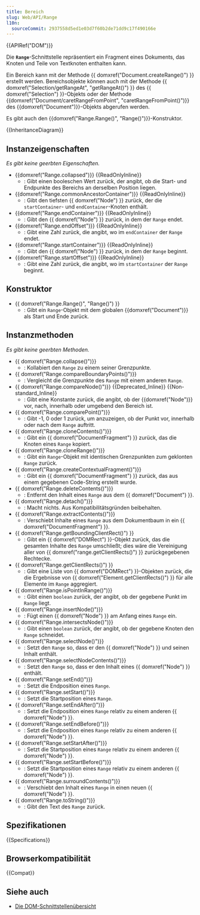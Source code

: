 ```yaml
---
title: Bereich
slug: Web/API/Range
l10n:
  sourceCommit: 2937558d5ed1e03d7f60b2de71dd9c17f490166e
---
```


{{APIRef("DOM")}}

Die **`Range`**-Schnittstelle repräsentiert ein Fragment eines Dokuments, das Knoten und Teile von Textknoten enthalten kann.

Ein Bereich kann mit der Methode {{ domxref("Document.createRange()") }} erstellt werden. Bereichsobjekte können auch mit der Methode {{ domxref("Selection/getRangeAt", "getRangeAt()") }} des {{ domxref("Selection") }}-Objekts oder der Methode {{domxref("Document/caretRangeFromPoint", "caretRangeFromPoint()")}} des {{domxref("Document")}}-Objekts abgerufen werden.

Es gibt auch den {{domxref("Range.Range()", "Range()")}}-Konstruktor.

{{InheritanceDiagram}}

## Instanzeigenschaften

_Es gibt keine geerbten Eigenschaften._

- {{domxref("Range.collapsed")}} {{ReadOnlyInline}}
  - : Gibt einen booleschen Wert zurück, der angibt, ob die Start- und Endpunkte des Bereichs an derselben Position liegen.
- {{domxref("Range.commonAncestorContainer")}} {{ReadOnlyInline}}
  - : Gibt den tiefsten {{ domxref("Node") }} zurück, der die `startContainer`- und `endContainer`-Knoten enthält.
- {{domxref("Range.endContainer")}} {{ReadOnlyInline}}
  - : Gibt den {{ domxref("Node") }} zurück, in dem der `Range` endet.
- {{domxref("Range.endOffset")}} {{ReadOnlyInline}}
  - : Gibt eine Zahl zurück, die angibt, wo im `endContainer` der `Range` endet.
- {{domxref("Range.startContainer")}} {{ReadOnlyInline}}
  - : Gibt den {{ domxref("Node") }} zurück, in dem der `Range` beginnt.
- {{domxref("Range.startOffset")}} {{ReadOnlyInline}}
  - : Gibt eine Zahl zurück, die angibt, wo im `startContainer` der `Range` beginnt.

## Konstruktor

- {{ domxref("Range.Range()", "Range()") }}
  - : Gibt ein `Range`-Objekt mit dem globalen {{domxref("Document")}} als Start und Ende zurück.

## Instanzmethoden

_Es gibt keine geerbten Methoden._

- {{ domxref("Range.collapse()")}}
  - : Kollabiert den `Range` zu einem seiner Grenzpunkte.
- {{ domxref("Range.compareBoundaryPoints()")}}
  - : Vergleicht die Grenzpunkte des `Range` mit einem anderen `Range`.
- {{ domxref("Range.compareNode()")}} {{Deprecated_Inline}} {{Non-standard_Inline}}
  - : Gibt eine Konstante zurück, die angibt, ob der {{domxref("Node")}} vor, nach, innerhalb oder umgebend den Bereich ist.
- {{ domxref("Range.comparePoint()")}}
  - : Gibt -1, 0 oder 1 zurück, um anzuzeigen, ob der Punkt vor, innerhalb oder nach dem `Range` auftritt.
- {{ domxref("Range.cloneContents()")}}
  - : Gibt ein {{ domxref("DocumentFragment") }} zurück, das die Knoten eines `Range` kopiert.
- {{ domxref("Range.cloneRange()")}}
  - : Gibt ein `Range`-Objekt mit identischen Grenzpunkten zum geklonten `Range` zurück.
- {{ domxref("Range.createContextualFragment()")}}
  - : Gibt ein {{ domxref("DocumentFragment") }} zurück, das aus einem gegebenen Code-String erstellt wurde.
- {{ domxref("Range.deleteContents()")}}
  - : Entfernt den Inhalt eines `Range` aus dem {{ domxref("Document") }}.
- {{ domxref("Range.detach()")}}
  - : Macht nichts. Aus Kompatibilitätsgründen beibehalten.
- {{ domxref("Range.extractContents()")}}
  - : Verschiebt Inhalte eines `Range` aus dem Dokumentbaum in ein {{ domxref("DocumentFragment") }}.
- {{ domxref("Range.getBoundingClientRect()") }}
  - : Gibt ein {{ domxref("DOMRect") }}-Objekt zurück, das die gesamten Inhalte des `Range` umschließt; dies wäre die Vereinigung aller von {{ domxref("range.getClientRects()") }} zurückgegebenen Rechtecke.
- {{ domxref("Range.getClientRects()") }}
  - : Gibt eine Liste von {{ domxref("DOMRect") }}-Objekten zurück, die die Ergebnisse von {{ domxref("Element.getClientRects()") }} für alle Elemente im `Range` aggregiert.
- {{ domxref("Range.isPointInRange()")}}
  - : Gibt einen `boolean` zurück, der angibt, ob der gegebene Punkt im `Range` liegt.
- {{ domxref("Range.insertNode()")}}
  - : Fügt einen {{ domxref("Node") }} am Anfang eines `Range` ein.
- {{ domxref("Range.intersectsNode()")}}
  - : Gibt einen `boolean` zurück, der angibt, ob der gegebene Knoten den `Range` schneidet.
- {{ domxref("Range.selectNode()")}}
  - : Setzt den `Range` so, dass er den {{ domxref("Node") }} und seinen Inhalt enthält.
- {{ domxref("Range.selectNodeContents()")}}
  - : Setzt den `Range` so, dass er den Inhalt eines {{ domxref("Node") }} enthält.
- {{ domxref("Range.setEnd()")}}
  - : Setzt die Endposition eines `Range`.
- {{ domxref("Range.setStart()")}}
  - : Setzt die Startposition eines `Range`.
- {{ domxref("Range.setEndAfter()")}}
  - : Setzt die Endposition eines `Range` relativ zu einem anderen {{ domxref("Node") }}.
- {{ domxref("Range.setEndBefore()")}}
  - : Setzt die Endposition eines `Range` relativ zu einem anderen {{ domxref("Node") }}.
- {{ domxref("Range.setStartAfter()")}}
  - : Setzt die Startposition eines `Range` relativ zu einem anderen {{ domxref("Node") }}.
- {{ domxref("Range.setStartBefore()")}}
  - : Setzt die Startposition eines `Range` relativ zu einem anderen {{ domxref("Node") }}.
- {{ domxref("Range.surroundContents()")}}
  - : Verschiebt den Inhalt eines `Range` in einen neuen {{ domxref("Node") }}.
- {{ domxref("Range.toString()")}}
  - : Gibt den Text des `Range` zurück.

## Spezifikationen

{{Specifications}}

## Browserkompatibilität

{{Compat}}

## Siehe auch

- [Die DOM-Schnittstellenübersicht](/de/docs/Web/API/Document_Object_Model)
